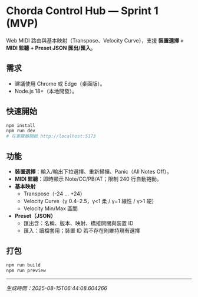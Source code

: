 # Chorda Control Hub — Sprint 1 (MVP)

Web MIDI 路由與基本映射（Transpose、Velocity Curve），支援 **裝置選擇 + MIDI 監聽 + Preset JSON 匯出/匯入**。

## 需求
- 建議使用 Chrome 或 Edge（桌面版）。
- Node.js 18+（本地開發）。

## 快速開始
```bash
npm install
npm run dev
# 在瀏覽器開啟 http://localhost:5173
```

## 功能
- **裝置選擇**：輸入/輸出下拉選擇、重新掃描、Panic（All Notes Off）。
- **MIDI 監聽**：即時顯示 Note/CC/PB/AT；限制 240 行自動捲動。
- **基本映射**
  - Transpose（-24 … +24）
  - Velocity Curve（γ 0.4–2.5，γ&lt;1 柔 / γ=1 線性 / γ&gt;1 硬）
  - Velocity Min/Max 區間
- **Preset（JSON）**
  - 匯出含：名稱、版本、映射、橋接開關與裝置 ID
  - 匯入：讀檔套用；裝置 ID 若不存在則維持現有選擇

## 打包
```bash
npm run build
npm run preview
```

---

_生成時間：2025-08-15T06:44:08.604266_
